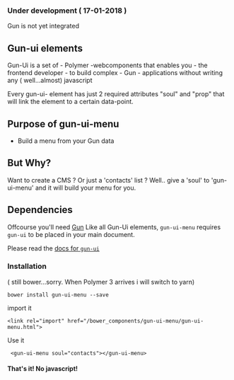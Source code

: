### Under development ( 17-01-2018 )
Gun is not yet integrated

## Gun-ui elements
Gun-Ui is a set of - Polymer -webcomponents that enables you - the frontend developer - to build complex - Gun - applications without writing any ( well...almost) javascript

Every gun-ui- element has just 2 required attributes "soul" and "prop" that will link the element to a certain data-point.

## Purpose of gun-ui-menu
* Build a menu from your Gun data

## But Why?
Want to create a CMS ? Or just a 'contacts' list ? Well.. give a 'soul' to 'gun-ui-menu' and it will build your menu for you.

## Dependencies
Offcourse you'll need [Gun](https://github.com/amark/gun)
Like all Gun-Ui elements, `gun-ui-menu` requires `gun-ui` to be placed in your main document.

Please read the [docs for `gun-ui`](https://github.com/Stefdv/gun-ui)

### Installation
( still bower...sorry. When Polymer 3 arrives i will switch to yarn)
```
bower install gun-ui-menu --save
```
import it
```
<link rel="import" href="/bower_components/gun-ui-menu/gun-ui-menu.html">
```
Use it
```
 <gun-ui-menu soul="contacts"></gun-ui-menu>
```
#### That's it!  No javascript!
